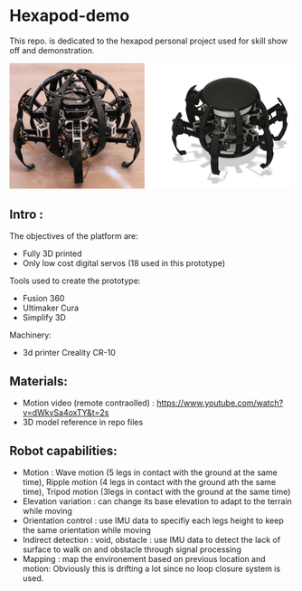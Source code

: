 # Hexapod-demo

This repo. is dedicated to the hexapod personal project used for skill show off and demonstration.

![alt text](https://github.com/xapha/Hexapod-demo/blob/main/hexapod.png "intro figure")

## Intro :

The objectives of the platform are:
- Fully 3D printed
- Only low cost digital servos (18 used in this prototype)

Tools used to create the prototype:
- Fusion 360
- Ultimaker Cura
- Simplify 3D

Machinery:
- 3d printer Creality CR-10

## Materials:

- Motion video (remote contraolled) : https://www.youtube.com/watch?v=dWkvSa4oxTY&t=2s
- 3D model reference in repo files

## Robot capabilities:
- Motion : Wave motion (5 legs in contact with the ground at the same time), Ripple motion (4 legs in contact with the ground ath the same time), Tripod motion (3legs in contact with the ground at the same time)
- Elevation variation : can change its base elevation to adapt to the terrain while moving
- Orientation control : use IMU data to specifiy each legs height to keep the same orientation while moving
- Indirect detection : void, obstacle : use IMU data to detect the lack of surface to walk on and obstacle through signal processing
- Mapping : map the environement based on previous location and motion: Obviously this is drifting a lot since no loop closure system is used.
